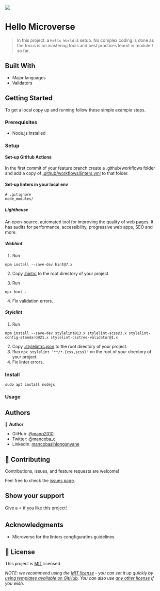 ![](https://img.shields.io/badge/Microverse-blueviolet)

# Hello Microverse

> In this project. a `Hello World` is setup. No complex coding is done as the focus is on mastering tools and best practices learnt in module 1 so far.

## Built With

* Major languages
* Validators

## Getting Started

To get a local copy up and running follow these simple example steps.

### Prerequisites

* Node.js installed

### Setup

#### Set-up GitHub Actions

In the first commit of your feature branch create a .github/workflows folder and add a copy of [.github/workflows/linters.yml](https://github.com/microverseinc/linters-config/blob/master/html-css/.github/workflows/linters.yml) to that folder.

#### Set-up linters in your local env

```
# .gitignore
node_modules/
```

##### Lighthouse

An open-source, automated tool for improving the quality of web pages. It has audits for performance, accessibility, progressive web apps, SEO and more.

##### Webhint

1. Run

```
npm install --save-dev hint@7.x
```

2. Copy [.hintrc](https://github.com/microverseinc/linters-config/blob/master/html-css/.hintrc) to the root directory of your project.

1. Run

```
npx hint .
```

4. Fix validation errors.

##### Stylelint

1. Run

```
npm install --save-dev stylelint@13.x stylelint-scss@3.x stylelint-config-standard@21.x stylelint-csstree-validator@1.x
```

2. Copy [.stylelintrc.json](https://github.com/microverseinc/linters-config/blob/master/html-css/.stylelintrc.json) to the root directory of your project.
1. Run `npx stylelint "**/*.{css,scss}"` on the root of your directory of your project.
1. Fix linter errors.

### Install

```
sudo apt install nodejs
```

### Usage

## Authors

👤 **Author**

* GitHub: [@manq2010](https://github.com/manq2010)
* Twitter: [@mancoba_c](https://twitter.com/mancoba_c)
* LinkedIn: [mancobasihlongonyane](https://linkedin.com/in/mancobasihlongonyane)

## 🤝 Contributing

Contributions, issues, and feature requests are welcome!

Feel free to check the [issues page](../../issues/).

## Show your support

Give a ⭐️ if you like this project!

## Acknowledgments

* Microverse for the linters congfiguratins guidelines

## 📝 License

This project is [MIT](./LICENSE) licensed.

_NOTE: we recommend using the [MIT license](https://choosealicense.com/licenses/mit/) - you can set it up quickly by [using templates available on GitHub](https://docs.github.com/en/communities/setting-up-your-project-for-healthy-contributions/adding-a-license-to-a-repository). You can also use [any other license](https://choosealicense.com/licenses/) if you wish._
